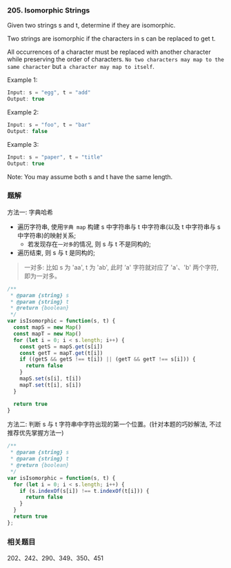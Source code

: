 ### 205. Isomorphic Strings

Given two strings s and t, determine if they are isomorphic.

Two strings are isomorphic if the characters in s can be replaced to get t.

All occurrences of a character must be replaced with another character while preserving the order of characters. `No two characters may map to the same character` but `a character may map to itself`.

Example 1:

```js
Input: s = "egg", t = "add"
Output: true
```

Example 2:

```js
Input: s = "foo", t = "bar"
Output: false
```

Example 3:

```js
Input: s = "paper", t = "title"
Output: true
```

Note:
You may assume both s and t have the same length.

### 题解

方法一: 字典哈希

* 遍历字符串, 使用`字典 map` 构建 s 中字符串与 t 中字符串(以及 t 中字符串与 s 中字符串)的映射关系;
  * 若发现存在`一对多`的情况, 则 s 与 t 不是同构的;
* 遍历结束, 则 s 与 t 是同构的;

> 一对多: 比如 s 为 'aa', t 为 'ab', 此时 ’a' 字符就对应了 'a'、'b' 两个字符, 即为一对多。

```js
/**
 * @param {string} s
 * @param {string} t
 * @return {boolean}
 */
var isIsomorphic = function(s, t) {
  const mapS = new Map()
  const mapT = new Map()
  for (let i = 0; i < s.length; i++) {
    const getS = mapS.get(s[i])
    const getT = mapT.get(t[i])
    if ((getS && getS !== t[i]) || (getT && getT !== s[i])) {
      return false
    }
    mapS.set(s[i], t[i])
    mapT.set(t[i], s[i])
  }

  return true
}
```

方法二: 判断 s 与 t 字符串中字符出现的第一个位置。(针对本题的巧妙解法, 不过推荐优先掌握方法一)

```js
/**
 * @param {string} s
 * @param {string} t
 * @return {boolean}
 */
var isIsomorphic = function(s, t) {
  for (let i = 0; i < s.length; i++) {
    if (s.indexOf(s[i]) !== t.indexOf(t[i])) {
      return false
    }
  }
  return true
};
```

### 相关题目

202、242、290、349、350、451